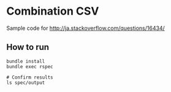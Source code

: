 # Combination CSV

Sample code for http://ja.stackoverflow.com/questions/16434/

## How to run

```
bundle install
bundle exec rspec

# Confirm results
ls spec/output
```